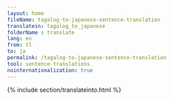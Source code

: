 ```yaml
---
layout: home
fileName: tagalog-to-japanese-sentence-translation
translatein: tagalog_to_japanese
folderName : translate
lang: en
from: tl
to: ja
permalink: /tagalog-to-japanese-sentence-translation
tool: sentence-translations
nointernationalization: true
---
```

{% include section/translateinto.html %}
